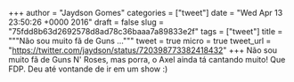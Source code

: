 
+++
author = "Jaydson Gomes"
categories = ["tweet"]
date = "Wed Apr 13 23:50:26 +0000 2016"
draft = false
slug = "75fdd8b63d2692578d8ad78c36baaa7a89833e2f"
tags = ["tweet"]
title = """Não sou muito fã de Guns ..."""
tweet = true
micro = true
tweet_url = "https://twitter.com/jaydson/status/720398773382418432"
+++
Não sou muito fã de Guns N' Roses, mas porra, o Axel ainda tá cantando muito! Que FDP. Deu até vontande de ir em um show :)
